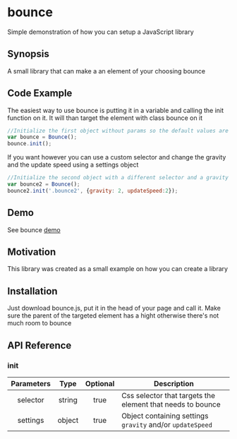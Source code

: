 # bounce
Simple demonstration of how you can setup a JavaScript library
## Synopsis

A small library that can make a an element of your choosing bounce

## Code Example

The easiest way to use bounce is putting it in a variable and calling the init function on it. It will than target the element with class bounce on it
```javascript
//Initialize the first object without params so the default values are used
var bounce = Bounce();
bounce.init();
```

If you want however you can use a custom selector and change the gravity and the update speed using a settings object
```javascript
//Initialize the second object with a different selector and a gravity of only to so it goes...much...slower
var bounce2 = Bounce();
bounce2.init('.bounce2', {gravity: 2, updateSpeed:2});
```

## Demo
See bounce [demo](https://semester4.nl/bounce/demo)

## Motivation

This library was created as a small example on how you can create a library

## Installation

Just download bounce.js, put it in the head of your page and call it. Make sure the parent of the targeted element has a hight otherwise there's not much room to bounce

## API Reference

### init

| Parameters    | Type          | Optional | Description                                                |
|:-------------:|:-------------:|:--------:| ---------------------------------------------------------- |
| selector      | string        | true     | Css selector that targets the element that needs to bounce |
| settings      | object        | true     | Object containing settings `gravity` and/or `updateSpeed`  |
